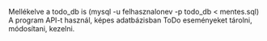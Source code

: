 Mellékelve a todo_db is (mysql -u felhasznalonev -p todo_db < mentes.sql)
A program API-t használ, képes adatbázisban ToDo eseményeket tárolni, módosítani, kezelni.
